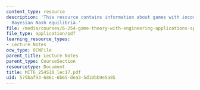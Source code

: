 ```yaml
---
content_type: resource
description: 'This resource contains information about games with incomplete information:
  Bayesian Nash equilibria.'
file: /media/courses/6-254-game-theory-with-engineering-applications-spring-2010/575baf93686c6b65dea35d10bb9e5a85_MIT6_254S10_lec17.pdf
file_type: application/pdf
learning_resource_types:
- Lecture Notes
ocw_type: OCWFile
parent_title: Lecture Notes
parent_type: CourseSection
resourcetype: Document
title: MIT6_254S10_lec17.pdf
uid: 575baf93-686c-6b65-dea3-5d10bb9e5a85
---
```

